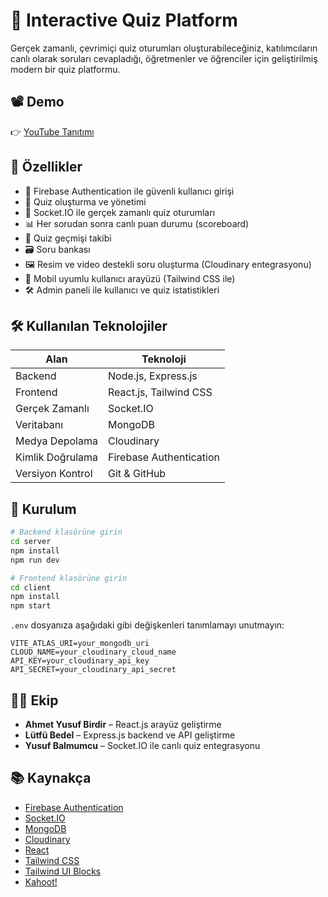 # 🎯 Interactive Quiz Platform

Gerçek zamanlı, çevrimiçi quiz oturumları oluşturabileceğiniz, katılımcıların canlı olarak soruları cevapladığı, öğretmenler ve öğrenciler için geliştirilmiş modern bir quiz platformu.

## 📽️ Demo

👉 [YouTube Tanıtımı](https://youtu.be/OYiS9JH2Bmo?si=lXIV7bDqpjoGXOC4)

## 🚀 Özellikler

- 🔐 Firebase Authentication ile güvenli kullanıcı girişi
- 🧠 Quiz oluşturma ve yönetimi
- 📡 Socket.IO ile gerçek zamanlı quiz oturumları
- 📊 Her sorudan sonra canlı puan durumu (scoreboard)
- 🧾 Quiz geçmişi takibi
- 🗃️ Soru bankası
- 🖼️ Resim ve video destekli soru oluşturma (Cloudinary entegrasyonu)
- 📱 Mobil uyumlu kullanıcı arayüzü (Tailwind CSS ile)
- 🛠️ Admin paneli ile kullanıcı ve quiz istatistikleri

## 🛠️ Kullanılan Teknolojiler

| Alan             | Teknoloji            |
|------------------|----------------------|
| Backend          | Node.js, Express.js  |
| Frontend         | React.js, Tailwind CSS |
| Gerçek Zamanlı   | Socket.IO            |
| Veritabanı       | MongoDB              |
| Medya Depolama   | Cloudinary           |
| Kimlik Doğrulama | Firebase Authentication |
| Versiyon Kontrol | Git & GitHub         |

## 📂 Kurulum

```bash
# Backend klasörüne girin
cd server
npm install
npm run dev

# Frontend klasörüne girin
cd client
npm install
npm start
```

`.env` dosyanıza aşağıdaki gibi değişkenleri tanımlamayı unutmayın:

```env
VITE_ATLAS_URI=your_mongodb_uri
CLOUD_NAME=your_cloudinary_cloud_name
API_KEY=your_cloudinary_api_key
API_SECRET=your_cloudinary_api_secret
```

## 👨‍💻 Ekip

- **Ahmet Yusuf Birdir** – React.js arayüz geliştirme
- **Lütfü Bedel** – Express.js backend ve API geliştirme
- **Yusuf Balmumcu** – Socket.IO ile canlı quiz entegrasyonu


## 📚 Kaynakça

- [Firebase Authentication](https://firebase.google.com/docs/auth?hl=tr)  
- [Socket.IO](https://socket.io/docs/v4/)  
- [MongoDB](https://www.mongodb.com/docs/languages/javascript/)  
- [Cloudinary](https://cloudinary.com/documentation)  
- [React](https://react.dev/)  
- [Tailwind CSS](https://tailwindcss.com/docs/styling-with-utility-classes)  
- [Tailwind UI Blocks](https://tailwindcss.com/plus/ui-blocks/application-ui/forms/sign-in-forms)  
- [Kahoot!](https://kahoot.com/?lang=tr)
